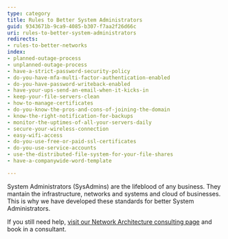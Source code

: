 ```yaml
---
type: category
title: Rules to Better System Administrators
guid: 9343671b-9ca9-4085-b307-f7aa2f26d66c
uri: rules-to-better-system-administrators
redirects:
- rules-to-better-networks
index:
- planned-outage-process
- unplanned-outage-process
- have-a-strict-password-security-policy
- do-you-have-mfa-multi-factor-authentication-enabled
- do-you-have-password-writeback-enabled
- have-your-ups-send-an-email-when-it-kicks-in
- keep-your-file-servers-clean
- how-to-manage-certificates
- do-you-know-the-pros-and-cons-of-joining-the-domain
- know-the-right-notification-for-backups
- monitor-the-uptimes-of-all-your-servers-daily
- secure-your-wireless-connection
- easy-wifi-access
- do-you-use-free-or-paid-ssl-certificates
- do-you-use-service-accounts
- use-the-distributed-file-system-for-your-file-shares
- have-a-companywide-word-template

---
```

System Administrators (SysAdmins) are the lifeblood of any business. They mantain the infrastructure, networks and systems and cloud of businesses. This is why we have developed these standards for better System Administrators.

If you still need help, [visit our Network Architecture consulting page](https&#58;//www.ssw.com.au/ssw/Consulting/Network-Architecture.aspx) and book in a consultant.
